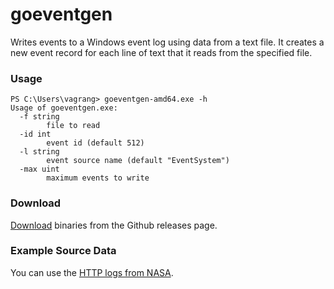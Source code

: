 # goeventgen

Writes events to a Windows event log using data from a text file. It creates a
new event record for each line of text that it reads from the specified file.

### Usage

```
PS C:\Users\vagrang> goeventgen-amd64.exe -h
Usage of goeventgen.exe:
  -f string
        file to read
  -id int
        event id (default 512)
  -l string
        event source name (default "EventSystem")
  -max uint
        maximum events to write
```

### Download

[Download](https://github.com/andrewkroh/goeventgen/releases/) binaries from the
Github releases page.

### Example Source Data

You can use the [HTTP logs from
NASA](http://ita.ee.lbl.gov/html/contrib/NASA-HTTP.html).
